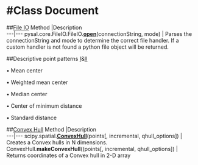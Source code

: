 #Class Document
==================
##[File IO](http://docs.scipy.org/doc/numpy/reference/generated/numpy.loadtxt.html)
Method |Description                                               
---|---
pysal.core.FileIO.FileIO.**[open](http://www.pysal.org/library/open.html#FileIO.open)**(connectionString, mode) | Parses the connectionString and mode to determine the correct file handler. If a custom handler is not found a python file object will be returned.

##Descriptive point patterns [I](https://github.com/GPH498598F14/GPH498598F14/blob/master/project/05_point_pattern_basics.pdf)&[II](https://github.com/GPH498598F14/GPH498598F14/blob/master/project/09_point_distance.pdf)

•	Mean center

•	Weighted mean center

•	Median center

•	Center of minimum distance 

•	Standard distance 


##[Convex Hull](http://docs.scipy.org/doc/scipy-dev/reference/generated/scipy.spatial.ConvexHull.html)
Method |Description                                               
---|---
scipy.spatial.**[ConvexHull](http://docs.scipy.org/doc/scipy-dev/reference/generated/scipy.spatial.ConvexHull.html)**(points[, incremental, qhull_options]) | Creates a Convex hulls in N dimensions.
ConvexHull.**makeConvexHull**((points[, incremental, qhull_options]) | Returns coordinates of a Convex hull in 2-D array
